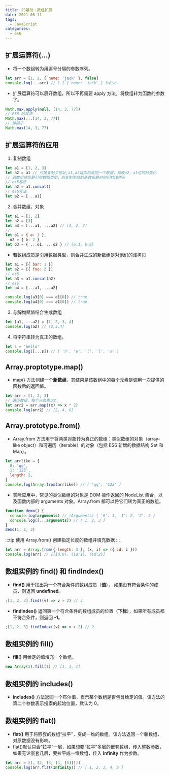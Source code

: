 ```yaml
---
title: JS基础：数组扩展
date: 2021-06-11
tags:
  - JavaScript
categories:
  - es6
---
```


## 扩展运算符(...)

- 将一个数组转为用逗号分隔的参数序列。

```js
let arr = [1, 2, { name: 'jack' }, false]
console.log(...arr) // 1 2 { name: 'jack' } false
```

- 扩展运算符可以展开数组，所以不再需要 apply 方法，将数组转为函数的参数了。

```js
Math.max.apply(null, [14, 3, 77])
// ES6 的写法
Math.max(...[14, 3, 77])
// 等同于
Math.max(14, 3, 77)
```

## 扩展运算符的应用

1. 复制数组

```js
let a1 = [1, 2, 3]
let a2 = a1 // 只是复制了地址,a1,a2指向的是同一个数据，修改a2，a1也同时变化
// 若数组成员是引用数据类型，则复制生成的新数组是对他们的浅拷贝
// es5写法
let a2 = a1.concat()
// es6写法
let a2 = [...a1]
```

2. 合并数组、对象

```js
let a1 = [1, 2]
let a2 = [3]
let a3 = [...a1, ...a2] // [1, 2, 3]
//
let o1 = { a: 1 },
  o2 = { b: 2 }
let o3 = { ...o1, ...o2 } // {a:1, b:2}
```

- 若数组成员是引用数据类型，则合并生成的新数组是对他们的浅拷贝

```js
let a1 = [{ bar: 1 }]
let a2 = [{ foo: 2 }]
// es5
let a3 = a1.concat(a2)
// es6
let a4 = [...a1, ...a2]

console.log(a3[0] === a1[0]) // true
console.log(a4[0] === a1[0]) // true
```

3. 与解构赋值结合生成数组

```js
let [a1, ...a2] = [1, 2, 3, 4]
console.log(a2) // [2,3,4]
```

4. 将字符串转为真正的数组。

```js
let s = 'hello'
console.log([...s]) // [ 'h', 'e', 'l', 'l', 'o' ]
```

## Array.proptotype.map()

- map() 方法创建一个**新数组**，其结果是该数组中的每个元素是调用一次提供的函数后的返回值。

```js
let arr = [1, 2, 3]
// 遍历数组，每个元素乘以2
let arr2 = arr.map((x) => x * 2)
console.log(arr2) // [2, 4, 6]
```

## Array.prototype.from()

- Array.from 方法用于将两类对象转为真正的数组：类似数组的对象（array-like object）和可遍历（iterable）的对象（包括 ES6 新增的数据结构 Set 和 Map）。

```js
let arrlike = {
  0: 'qq',
  1: '123',
  length: 2,
}
console.log(Array.from(arrlike)) // [ 'qq', '123' ]
```

- 实际应用中，常见的类似数组的对象是 DOM 操作返回的 NodeList 集合，以及函数内部的 arguments 对象。Array.from 都可以将它们转为真正的数组。

```js
function demo() {
  console.log(arguments) // [Arguments] { '0': 1, '1': 2, '2': 3 }
  console.log([...arguments]) // [ 1, 2, 3 ]
}
demo(1, 2, 3)
```

:::tip
使用 Array.from() 创建指定长度的数组并填充数据
:::

```js
let arr = Array.from({ length: 3 }, (x, i) => ({ id: i }))
console.log(arr) // [{id:0}, {id:1}, {id:2}]
```

## 数组实例的 find() 和 findIndex()

- **find()** 用于找出第一个符合条件的数组成员（**值**）， 如果没有符合条件的成员，则返回 **undefined**。

```js
;[1, 2, 3].find((v) => v > 2) // 3
```

- **findIndex()** 返回第一个符合条件的数组成员的位置（**下标**），如果所有成员都不符合条件，则返回 **-1**。

```js
;[1, 2, 3].findIndex((v) => v > 2) // 2
```

## 数组实例的 fill()

- **fill()** 用给定的值填充一个数组。

```js
new Array(3).fill(1) // [1, 1, 1]
```

## 数组实例的 includes()

- **includes()** 方法返回一个布尔值，表示某个数组是否包含给定的值。该方法的第二个参数表示搜索的起始位置，默认为 0。

## 数组实例的 flat()

- **flat()** 用于将嵌套的数组“拉平”，变成一维的数组。该方法返回一个新数组，对原数据没有影响。
- flat()默认只会“拉平”一层，如果想要“拉平”多层的嵌套数组，传入整数参数，如果无论嵌套几层，要拉平成一维数组，传入 **Infinity** 作为参数。

```js
let arr = [1, [2, [3, [4, [5]]]]]
console.log(arr.flat(Infinity)) // [ 1, 2, 3, 4, 5 ]
```
